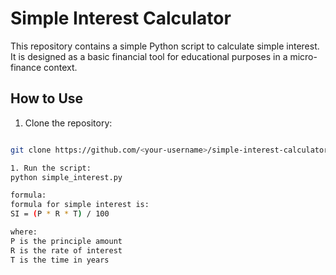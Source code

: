 # Simple Interest Calculator

This repository contains a simple Python script to calculate simple interest. It is designed as a basic financial tool for educational purposes in a micro-finance context.

## How to Use
1. Clone the repository:
```bash

git clone https://github.com/<your-username>/simple-interest-calculator.git 

1. Run the script:
python simple_interest.py

formula:
formula for simple interest is:
SI = (P * R * T) / 100

where:
P is the principle amount
R is the rate of interest 
T is the time in years




